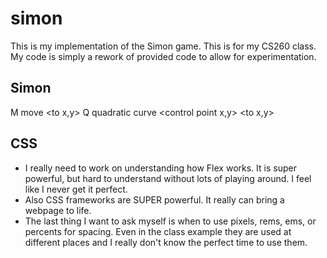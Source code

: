 # simon
This is my implementation of the Simon game. This is for my CS260 class. My code is simply a rework of provided code to allow for experimentation.

## Simon
M move <to x,y> 
Q quadratic curve <control point x,y> <to x,y>

## CSS
- I really need to work on understanding how Flex works. It is super powerful, but hard to understand without lots of playing around. I feel like I never get it perfect.
- Also CSS frameworks are SUPER powerful. It really can bring a webpage to life.
- The last thing I want to ask myself is when to use pixels, rems, ems, or percents for spacing. Even in the class example they are used at different places and I really don't know the perfect time to use them. 
